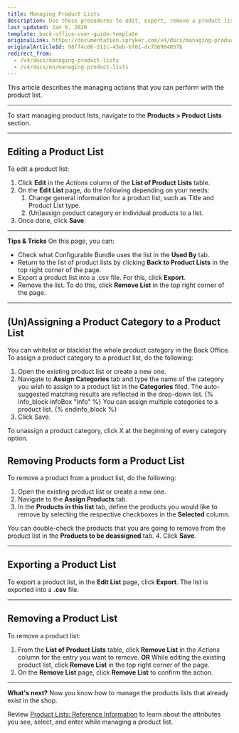```yaml
---
title: Managing Product Lists
description: Use these procedures to edit, export, remove a product list or remove products from the product list in the Back Office.
last_updated: Jan 9, 2020
template: back-office-user-guide-template
originalLink: https://documentation.spryker.com/v4/docs/managing-product-lists
originalArticleId: 98ff4c06-311c-43eb-bf01-dc736904057b
redirect_from:
  - /v4/docs/managing-product-lists
  - /v4/docs/en/managing-product-lists
---
```


This article describes the managing actions that you can perform with the product list.
***
To start managing product lists, navigate to the **Products > Product Lists** section.
***
## Editing a Product List
To edit a product list:

1. Click **Edit** in the _Actions_ column of the **List of Product Lists** table.
2. On the **Edit List** page, do the following depending on your needs:
    1. Change general information for a product list, such as Title and Product List type.
    2. (Un)assign product category or individual products to a list.
3. Once done, click **Save**.
***
**Tips & Tricks**
On this page, you can:
* Check what Configurable Bundle uses the list in the **Used By** tab.
* Return to the list of product lists by clicking **Back to Product Lists** in the top right corner of the page.
* Export a product list into a .csv file. For this, click **Export**.
* Remove the list. To do this, click **Remove List** in the top right corner of the page.
***
## (Un)Assigning a Product Category to a Product List
You can whitelist or blacklist the whole product category in the Back Office.
To assign a product category to a product list, do the following:
1. Open the existing product list or create a new one.
2. Navigate to **Assign Categories** tab and type the name of the category you wish to assign to a product list in the **Categories** filed. The auto-suggested matching results are reflected in the drop-down list.
{% info_block infoBox "Info" %}
You can assign multiple categories to a product list.
{% endinfo_block %}
3. Click Save.

To unassign a product category, click X at the beginning of every category option.

## Removing Products form a Product List
To remove a product from a product list, do the following:

1. Open the existing product list or create a new one.
2. Navigate to the **Assign Products** tab.
3. In the **Products in this list** tab, define the products you would like to remove by selecting the respective checkboxes in the **Selected** column.

You can double-check the products that you are going to remove from the product list in the **Products to be deassigned** tab.
4. Click **Save**.
***
## Exporting a Product List
To export a product list, in the **Edit List** page, click **Export**.
The list is exported into a **.csv** file.
***
## Removing a Product List
To remove a product list:
1. From the **List of Product Lists** table, click **Remove List** in the _Actions_ column for the entry you want to remove.
**OR**
While editing the existing product list, click **Remove List** in the top right corner of the page.
2. On the **Remove List** page, click **Remove List** to confirm the action.
***
**What's next?**
Now you know how to manage the products lists that already exist in the shop.

Review [Product Lists: Reference Information](/docs/scos/user/back-office-user-guides/{{page.version}}/catalog/product-lists/references/product-lists-reference-information.html) to learn about the attributes you see, select, and enter while managing a product list.
